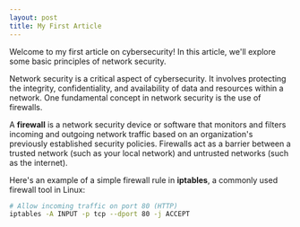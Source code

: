 ```yaml
---
layout: post
title: My First Article
---
```


Welcome to my first article on cybersecurity! In this article, we'll explore some basic principles of network security.

Network security is a critical aspect of cybersecurity. It involves protecting the integrity, confidentiality, and availability of data and resources within a network. One fundamental concept in network security is the use of firewalls.

A **firewall** is a network security device or software that monitors and filters incoming and outgoing network traffic based on an organization's previously established security policies. Firewalls act as a barrier between a trusted network (such as your local network) and untrusted networks (such as the internet).

Here's an example of a simple firewall rule in **iptables**, a commonly used firewall tool in Linux:

```bash
# Allow incoming traffic on port 80 (HTTP)
iptables -A INPUT -p tcp --dport 80 -j ACCEPT
```
